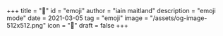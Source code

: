 +++
title = "🍄"
id = "emoji"
author = "iain maitland"
description = "emoji mode"
date = 2021-03-05
tag = "emoji"
image = "/assets/og-image-512x512.png"
icon = "💊"
draft = false
+++